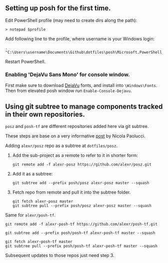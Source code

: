 ## Setting up posh for the first time.

Edit PowerShell profile (may need to create dirs along the path):

```
> notepad $profile
```

Add following line to the profile, where username is your Windows login:

```
. "C:\Users\username\Documents\Github\dotfiles\posh\Microsoft.PowerShell_profile.ps1"
```

Restart PowerShell.

### Enabling 'DejaVu Sans Mono' for console window.

First make sure to download [DejaVu](http://dejavu-fonts.org/wiki/Download) fonts, and install into `\Windows\Fonts`.
Then from elevated posh window run `Enable-Console-Dejavu`.


## Using git subtree to manage components tracked in their own repositories.

`posz` and `posh-tf` are different repositories added here via git subtree.

These steps are base on a very informative [post](http://blogs.atlassian.com/2013/05/alternatives-to-git-submodule-git-subtree/) by Nicola Paolucci.

Adding `alexr/posz` repo as a subtree at `dotfiles/posz`.

1. Add the sub-project as a remote to refer to it in shorter form:

    ```
    git remote add -f alexr-posz https://github.com/alexr/posz.git
    ```

2. Add it as a subtree:

    ```
    git subtree add --prefix posh/posz alexr-posz master --squash 
    ```

3. Fetch repo from remote and pull it into the subtree folder.

    ```
    git fetch alexr-posz master
    git subtree pull --prefix posh/posz alexr-posz master --squash
    ```

Same for `alexr/posh-tf`.

```
git remote add -f alexr-posh-tf https://github.com/alexr/posh-tf.git

git subtree add --prefix posh/posh-tf alexr-posh-tf master --squash 

git fetch alexr-posh-tf master
git subtree pull --prefix posh/posh-tf alexr-posh-tf master --squash
```

Subsequent updates to those repos just need step 3.
